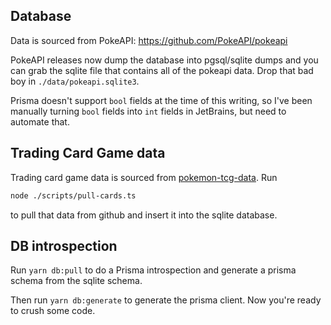 ## Database

Data is sourced from PokeAPI: https://github.com/PokeAPI/pokeapi

PokeAPI releases now dump the database into pgsql/sqlite dumps and you can grab the sqlite file that contains all of the pokeapi data. Drop that bad boy in `./data/pokeapi.sqlite3`.

Prisma doesn't support `bool` fields at the time of this writing, so I've been manually turning `bool` fields into `int` fields in JetBrains, but need to automate that.

## Trading Card Game data

Trading card game data is sourced from [pokemon-tcg-data](https://github.com/PokemonTCG/pokemon-tcg-data). Run

```sh
node ./scripts/pull-cards.ts
```

to pull that data from github and insert it into the sqlite database.

## DB introspection

Run `yarn db:pull` to do a Prisma introspection and generate a prisma schema from the sqlite schema.

Then run `yarn db:generate` to generate the prisma client. Now you're ready to crush some code.
